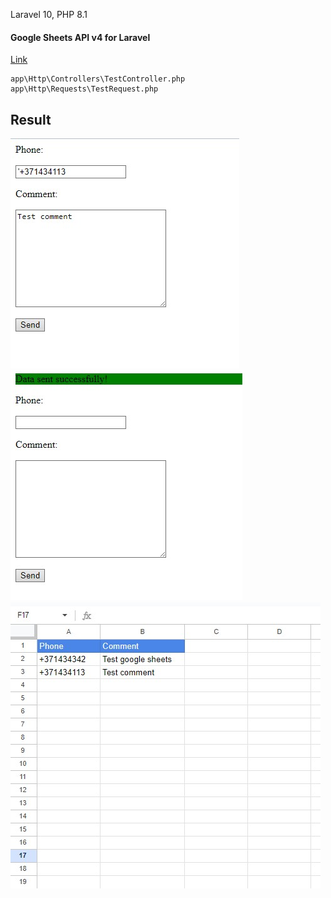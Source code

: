 Laravel 10, PHP 8.1

#### Google Sheets API v4 for Laravel
[Link](https://github.com/kawax/laravel-google-sheets)

```
app\Http\Controllers\TestController.php
app\Http\Requests\TestRequest.php
```

## Result
![](./public/1.jpg)
![](./public/2.jpg)
![](./public/3.jpg)

